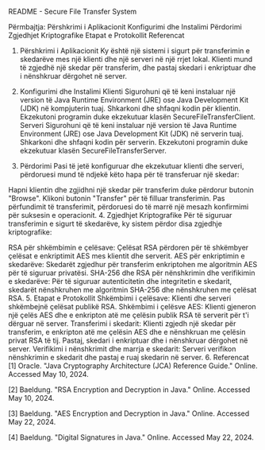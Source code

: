 README - Secure File Transfer System

Përmbajtja:
Përshkrimi i Aplikacionit
Konfigurimi dhe Instalimi
Përdorimi
Zgjedhjet Kriptografike
Etapat e Protokollit
Referencat

1. Përshkrimi i Aplikacionit
Ky është një sistemi i sigurt për transferimin e skedarëve mes një klienti dhe një serveri në një rrjet lokal. Klienti mund të zgjedhë një skedar për transferim, dhe pastaj skedari i enkriptuar dhe i nënshkruar dërgohet në server.

2. Konfigurimi dhe Instalimi
Klienti
Sigurohuni që të keni instaluar një version të Java Runtime Environment (JRE) ose Java Development Kit (JDK) në kompjuterin tuaj.
Shkarkoni dhe shfaqni kodin për klientin.
Ekzekutoni programin duke ekzekutuar klasën SecureFileTransferClient.
Serveri
Sigurohuni që të keni instaluar një version të Java Runtime Environment (JRE) ose Java Development Kit (JDK) në serverin tuaj.
Shkarkoni dhe shfaqni kodin për serverin.
Ekzekutoni programin duke ekzekutuar klasën SecureFileTransferServer.
3. Përdorimi
Pasi të jetë konfiguruar dhe ekzekutuar klienti dhe serveri, përdoruesi mund të ndjekë këto hapa për të transferuar një skedar:

Hapni klientin dhe zgjidhni një skedar për transferim duke përdorur butonin "Browse".
Klikoni butonin "Transfer" për të filluar transferimin.
Pas përfundimit të transferimit, përdoruesi do të marrë një mesazh konfirmimi për suksesin e operacionit.
4. Zgjedhjet Kriptografike
Për të siguruar transferimin e sigurt të skedarëve, ky sistem përdor disa zgjedhje kriptografike:

RSA për shkëmbimin e çelësave: Çelësat RSA përdoren për të shkëmbyer çelësat e enkriptimit AES mes klientit dhe serverit.
AES për enkriptimin e skedarëve: Skedarët zgjedhur për transferim enkriptohen me algoritmin AES për të siguruar privatësi.
SHA-256 dhe RSA për nënshkrimin dhe verifikimin e skedarëve: Për të siguruar autenticitetin dhe integritetin e skedarit, skedarët nënshkruhen me algoritmin SHA-256 dhe nënshkruhen me çelësat RSA.
5. Etapat e Protokollit
Shkëmbimi i çelësave: Klienti dhe serveri shkëmbejnë çelësat publikë RSA.
Shkëmbimi i çelësve AES: Klienti gjeneron një çelës AES dhe e enkripton atë me çelësin publik RSA të serverit për t'i dërguar në server.
Transferimi i skedarit: Klienti zgjedh një skedar për transferim, e enkripton atë me çelësin AES dhe e nënshkruan me çelësin privat RSA të tij. Pastaj, skedari i enkriptuar dhe i nënshkruar dërgohet në server.
Verifikimi i nënshkrimit dhe marrja e skedarit: Serveri verifikon nënshkrimin e skedarit dhe pastaj e ruaj skedarin në server.
6. Referencat
[1] Oracle. "Java Cryptography Architecture (JCA) Reference Guide." Online. Accessed May 10, 2024.

[2] Baeldung. "RSA Encryption and Decryption in Java." Online. Accessed May 10, 2024.

[3] Baeldung. "AES Encryption and Decryption in Java." Online. Accessed May 22, 2024.

[4] Baeldung. "Digital Signatures in Java." Online. Accessed May 22, 2024.
